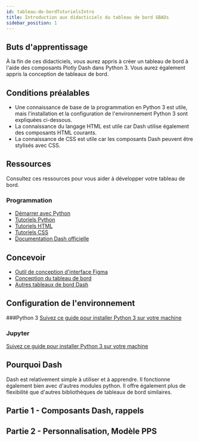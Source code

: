 ```yaml
---
id: tableau-de-bordTutorielsIntro
title: Introduction aux didacticiels du tableau de bord GBADs
sidebar_position: 1
---
```


## Buts d'apprentissage
À la fin de ces didacticiels, vous aurez appris à créer un tableau de bord à l'aide des composants Plotly Dash dans Python 3. Vous aurez également appris la conception de tableaux de bord.
## Conditions préalables
<ul>
<li>Une connaissance de base de la programmation en Python 3 est utile, mais l'installation et la configuration de l'environnement Python 3 sont expliquées ci-dessous.</li>
<li>La connaissance du langage HTML est utile car Dash utilise également des composants HTML courants.</li>
<li>La connaissance de CSS est utile car les composants Dash peuvent être stylisés avec CSS.</li>
</ul>

## Ressources
Consultez ces ressources pour vous aider à développer votre tableau de bord.
### Programmation
<ul>
<li><a href="https://www.python.org/about/gettingstarted/">Démarrer avec Python</a></li>
<li><a href="https://www.w3schools.com/python/">Tutoriels Python</a></li>
<li><a href="https://www.w3schools.com/html/">Tutoriels HTML</a></li>
<li><a href="https://www.w3schools.com/css/">Tutoriels CSS</a></li>
<li><a href="https://dash.plotly.com/">Documentation Dash officielle</a></li>
</ul>

## Concevoir

<ul>
<li><a href="https://www.figma.com/">Outil de conception d'interface Figma</a></li>
<li><a href="https://medium.muz.li/10-rules-of-dashboard-design-f1a4123028a2">Conception du tableau de bord</a></li>
<li><a href="https://dash.gallery/Portal/">Autres tableaux de bord Dash</a></li>
</ul>





## Configuration de l'environnement
###Python 3
<a href="https://realpython.com/installing-python/">Suivez ce guide pour installer Python 3 sur votre machine</a>

### Jupyter
<a href="https://realpython.com/installing-python/">Suivez ce guide pour installer Python 3 sur votre machine</a>

## Pourquoi Dash
Dash est relativement simple à utiliser et à apprendre. Il fonctionne également bien avec d'autres modules python. Il offre également plus de flexibilité que d'autres bibliothèques de tableaux de bord similaires.
## Partie 1 - Composants Dash, rappels
## Partie 2 - Personnalisation, Modèle PPS

